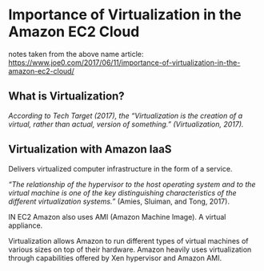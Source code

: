 # Importance of Virtualization in the Amazon EC2 Cloud

notes taken from the above name article: <https://www.joe0.com/2017/06/11/importance-of-virtualization-in-the-amazon-ec2-cloud/>

## What is Virtualization?

*According to Tech Target (2017), the “Virtualization is the creation of a virtual, rather than actual, version of something.” (Virtualization, 2017).*

## Virtualization with Amazon IaaS

Delivers virtualized computer infrastructure in the form of a service. 

 *“The relationship of the hypervisor to the host operating system and to the virtual machine is one of the key distinguishing characteristics of the different virtualization systems.”* (Amies, Sluiman, and Tong, 2017).

 IN EC2 Amazon also uses AMI (Amazon Machine Image). A virtual appliance. 

 Virtualization allows Amazon to run different types of virtual machines of various sizes on top of their hardware. Amazon heavily uses virtualization through capabilities offered by Xen hypervisor and Amazon AMI. 